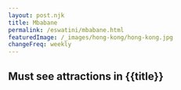 ```yaml
---
layout: post.njk
title: Mbabane
permalink: /eswatini/mbabane.html
featuredImage: /_images/hong-kong/hong-kong.jpg
changeFreq: weekly
---
```

## Must see attractions in {{title}}
